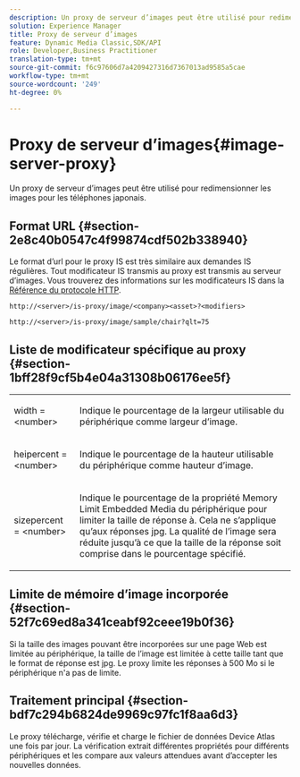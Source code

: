 ```yaml
---
description: Un proxy de serveur d’images peut être utilisé pour redimensionner les images pour les téléphones japonais.
solution: Experience Manager
title: Proxy de serveur d’images
feature: Dynamic Media Classic,SDK/API
role: Developer,Business Practitioner
translation-type: tm+mt
source-git-commit: f6c97606d7a4209427316d7367013ad9585a5cae
workflow-type: tm+mt
source-wordcount: '249'
ht-degree: 0%

---
```



# Proxy de serveur d’images{#image-server-proxy}

Un proxy de serveur d’images peut être utilisé pour redimensionner les images pour les téléphones japonais.

## Format URL {#section-2e8c40b0547c4f99874cdf502b338940}

Le format d’url pour le proxy IS est très similaire aux demandes IS régulières. Tout modificateur IS transmis au proxy est transmis au serveur d’images. Vous trouverez des informations sur les modificateurs IS dans la [Référence du protocole HTTP](../../is-api/http-ref/image-serving-api-ref/c-http-protocol-reference/c-introduction/c-introduction.md#concept-dbbd5241bc6248ad9b9d7f6c635c311e).

`http://<server>/is-proxy/image/<company><asset>?<modifiers>`

`http://<server>/is-proxy/image/sample/chair?qlt=75`

## Liste de modificateur spécifique au proxy {#section-1bff28f9cf5b4e04a31308b06176ee5f}

<table id="simpletable_40C1DFB183B54A79BCF65D51ED480CE0"> 
 <tr class="strow"> 
  <td class="stentry"> <p><span class="codeph"> width =  &lt;number&gt;</span> </p></td> 
  <td class="stentry"> <p>Indique le pourcentage de la largeur utilisable du périphérique comme largeur d’image. </p></td> 
 </tr> 
 <tr class="strow"> 
  <td class="stentry"> <p><span class="codeph"> heipercent =  &lt;number&gt;</span> </p></td> 
  <td class="stentry"> <p>Indique le pourcentage de la hauteur utilisable du périphérique comme hauteur d’image. </p></td> 
 </tr> 
 <tr class="strow"> 
  <td class="stentry"> <p><span class="codeph"> sizepercent =  &lt;number&gt;</span> </p></td> 
  <td class="stentry"> <p>Indique le pourcentage de la propriété Memory Limit Embedded Media du périphérique pour limiter la taille de réponse à. Cela ne s’applique qu’aux réponses jpg. La qualité de l’image sera réduite jusqu’à ce que la taille de la réponse soit comprise dans le pourcentage spécifié. </p></td> 
 </tr> 
</table>

## Limite de mémoire d’image incorporée {#section-52f7c69ed8a341ceabf92ceee19b0f36}

Si la taille des images pouvant être incorporées sur une page Web est limitée au périphérique, la taille de l’image est limitée à cette taille tant que le format de réponse est jpg. Le proxy limite les réponses à 500 Mo si le périphérique n&#39;a pas de limite.

## Traitement principal {#section-bdf7c294b6824de9969c97fc1f8aa6d3}

Le proxy télécharge, vérifie et charge le fichier de données Device Atlas une fois par jour. La vérification extrait différentes propriétés pour différents périphériques et les compare aux valeurs attendues avant d’accepter les nouvelles données.
